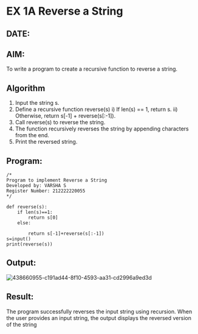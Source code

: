 # EX 1A Reverse a String
## DATE:
## AIM:
To write a program to create a recursive function to reverse a string.

## Algorithm
1. Input the string s.
2. Define a recursive function reverse(s)
i) If len(s) == 1, return s.
ii) Otherwise, return s[-1] + reverse(s[:-1]).
3. Call reverse(s) to reverse the string.
4.  The function recursively reverses the string by appending characters from the end.
5. Print the reversed string.
## Program:
```
/*
Program to implement Reverse a String
Developed by: VARSHA S
Register Number: 212222220055
*/

def reverse(s):
    if len(s)==1:
        return s[0]
    else:
        
        return s[-1]+reverse(s[:-1])
s=input()
print(reverse(s))
```

## Output:
![438660955-c191ad44-8f10-4593-aa31-cd2996a9ed3d](https://github.com/user-attachments/assets/54818f55-d4f5-4a09-b1cd-aa03caadd38f)

## Result:
The program successfully reverses the input string using recursion. When the user provides an input string, the output displays the reversed version of the string
